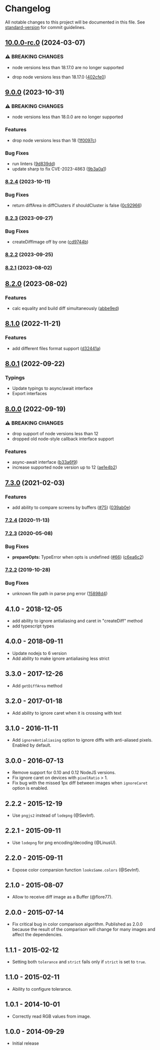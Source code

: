 # Changelog

All notable changes to this project will be documented in this file. See [standard-version](https://github.com/conventional-changelog/standard-version) for commit guidelines.

## [10.0.0-rc.0](https://github.com/gemini-testing/looks-same/compare/v9.0.0...v10.0.0-rc.0) (2024-03-07)


### ⚠ BREAKING CHANGES

* node versions less than 18.17.0 are no longer supported

* drop node versions less than 18.17.0 ([402cfe0](https://github.com/gemini-testing/looks-same/commit/402cfe08b11796c86572cf6de454c8583792d461))

## [9.0.0](https://github.com/gemini-testing/looks-same/compare/v8.2.4...v9.0.0) (2023-10-31)


### ⚠ BREAKING CHANGES

* node versions less than 18.0.0 are no longer supported

### Features

* drop node versions less than 18 ([1f0097c](https://github.com/gemini-testing/looks-same/commit/1f0097ca7e29e11ba19b82a821c726171505b446))


### Bug Fixes

* run linters ([9d839dd](https://github.com/gemini-testing/looks-same/commit/9d839dd016ac221e03264b2540150ab317c6c290))
* update sharp to fix CVE-2023-4863 ([9b3a0a1](https://github.com/gemini-testing/looks-same/commit/9b3a0a109f3676a0ea00ba1a0b16e1756a5e6bd1))

### [8.2.4](https://github.com/gemini-testing/looks-same/compare/v8.2.3...v8.2.4) (2023-10-11)


### Bug Fixes

* return diffArea in diffClusters if shouldCluster is false ([0c92966](https://github.com/gemini-testing/looks-same/commit/0c929665092fdc79e5db6bb56d7982eeb01ec4e6))

### [8.2.3](https://github.com/gemini-testing/looks-same/compare/v8.2.2...v8.2.3) (2023-09-27)


### Bug Fixes

* createDiffImage off by one ([cd9744b](https://github.com/gemini-testing/looks-same/commit/cd9744b576e56b957f33c3ff2ec3c41a76457a62))

### [8.2.2](https://github.com/gemini-testing/looks-same/compare/v8.2.1...v8.2.2) (2023-09-25)

### [8.2.1](https://github.com/gemini-testing/looks-same/compare/v8.2.0...v8.2.1) (2023-08-02)

## [8.2.0](https://github.com/gemini-testing/looks-same/compare/v8.1.0...v8.2.0) (2023-08-02)


### Features

* calc equality and build diff simultaneously ([abbe9ed](https://github.com/gemini-testing/looks-same/commit/abbe9ed29f18d656317097053e74afe11bacda44))

## [8.1.0](https://github.com/gemini-testing/looks-same/compare/v8.0.0...v8.1.0) (2022-11-21)


### Features

* add different files format support ([d32441a](https://github.com/gemini-testing/looks-same/commit/d32441a31cfa1d7f5ab0cf21663c01e8bad4e87f))

## [8.0.1](https://github.com/gemini-testing/looks-same/compare/v8.0.0...v8.0.1) (2022-09-22)


### Typings

* Update typings to async/await interface
* Export interfaces

## [8.0.0](https://github.com/gemini-testing/looks-same/compare/v7.3.0...v8.0.0) (2022-09-19)


### ⚠ BREAKING CHANGES

* drop support of node versions less than 12
* dropped old node-style callback interface support

### Features

* async-await interface ([b33a6f9](https://github.com/gemini-testing/looks-same/commit/b33a6f925701a3ed6cfe9479cf3d8ad290320be5))
* increase supported node version up to 12 ([ae1e4b2](https://github.com/gemini-testing/looks-same/commit/ae1e4b265ee3f7af25e526256fdd4970b568ff7a))

## [7.3.0](https://github.com/gemini-testing/looks-same/compare/v7.2.4...v7.3.0) (2021-02-03)


### Features

* add ability to compare screens by buffers ([#75](https://github.com/gemini-testing/looks-same/issues/75)) ([039ab0e](https://github.com/gemini-testing/looks-same/commit/039ab0e5ac2b591a46565677a562d3b6898ba4c5))

### [7.2.4](https://github.com/gemini-testing/looks-same/compare/v7.2.3...v7.2.4) (2020-11-13)

### [7.2.3](https://github.com/gemini-testing/looks-same/compare/v7.2.2...v7.2.3) (2020-05-08)


### Bug Fixes

* **prepareOpts:** TypeError when opts is undefined ([#66](https://github.com/gemini-testing/looks-same/issues/66)) ([c6ea6c2](https://github.com/gemini-testing/looks-same/commit/c6ea6c2de99a82e1cf798264e87c3d057f1ae32f))

### [7.2.2](https://github.com/gemini-testing/looks-same/compare/v7.2.1...v7.2.2) (2019-10-28)


### Bug Fixes

* unknown file path in parse png error ([15898d4](https://github.com/gemini-testing/looks-same/commit/15898d4832d7f7ddbf50eab1704ec9bcd093c394))

## 4.1.0 - 2018-12-05

* add ability to ignore antialiasing and caret in "createDiff" method
* add typescript types

## 4.0.0 - 2018-09-11

* Update nodejs to 6 version
* Add ability to make ignore antialiasing less strict

## 3.3.0 - 2017-12-26

* Add `getDiffArea` method

## 3.2.0 - 2017-01-18

* Add ability to ignore caret when it is crossing with text

## 3.1.0 - 2016-11-11

* Add `ignoreAntialiasing` option to ignore diffs with anti-aliased pixels. Enabled by default.

## 3.0.0 - 2016-07-13

* Remove support for 0.10 and 0.12 NodeJS versions.
* Fix ignore caret on devices with `pixelRatio` > 1.
* Fix bug with the missed 1px diff between images when `ignoreCaret` option is enabled.

## 2.2.2 - 2015-12-19

* Use `pngjs2` instead of `lodepng` (@SevInf).

## 2.2.1 - 2015-09-11

* Use `lodepng` for png encoding/decoding (@LinusU).

## 2.2.0 - 2015-09-11

* Expose color comparsion function `looksSame.colors` (@SevInf).

## 2.1.0 - 2015-08-07

* Allow to receive diff image as a Buffer (@flore77).

## 2.0.0 - 2015-07-14

* Fix critical bug in color comparison algorithm.
Published as 2.0.0 because the result of the comparison
will change for many images and affect the dependencies.

## 1.1.1 - 2015-02-12

* Setting both `tolerance` and `strict` fails
  only if `strict` is set to `true`.

## 1.1.0 - 2015-02-11

* Ability to configure tolerance.

## 1.0.1 - 2014-10-01

* Correctly read RGB values from image.

## 1.0.0 - 2014-09-29

* Initial release
